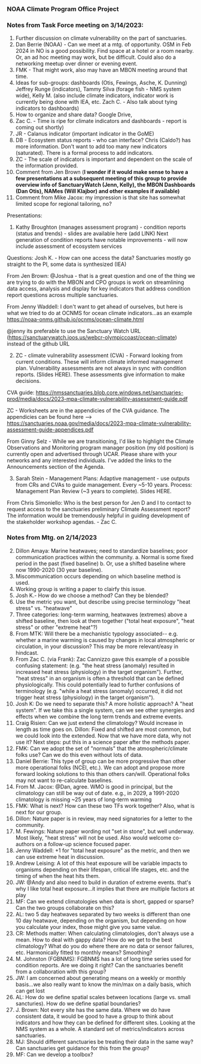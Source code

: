 ### NOAA Climate Program Office Project


### Notes from Task Force meeting on 3/14/2023:
1. Further discussion on climate vulnerability on the part of sanctuaries.
2. Dan Berrie (NOAA) - Can we meet at a mtg. of opportunity. OSM in Feb 2024 in NO is a good possibility. Find space at a hotel or a room nearby. Or, an ad hoc meeting may work, but be difficult. Could also do a networking meetup over dinner or evening event.
3. FMK - That might work, also may have an MBON meeting around that time. 
4. Ideas for sub-groups: dashboards (Otis, Fewings, Asche, K. Dunning) Jeffrey Runge (indicators), Tammy Silva (forage fish - NMS system wide), Kelly M. (also include climate indicators, indicator work is currently being done with IEA, etc. Zach C. - Also talk about tying indicators to dashboards) 
5. How to organize and share data? Google Drive, 
6. Zac C. - Time is ripe for climate indicators and dashboards - report is coming out shortly)
7. JR - Calanus indicator (important indicator in the GoME)
8. DB - Ecosystem status reports - who can interface? Chris (Caldo?) has more information. Don't want to add too many new indicators (saturated). There is a formal process to add indicators.
9. ZC - The scale of indicators is important and dependent on the scale of the information provided.
10. Comment from Jen Brown (**I wonder if it would make sense to have a few presentations at a subsequent meeting of this group to provide overview info of SanctuaryWatch (Jenn, Kelly), the MBON Dashboards (Dan Otis), NAMes (Will Klajbor) and other examples if available)**
11. Comment from Mike Jacox: my impression is that site has somewhat limited scope for regional tailoring, no?

Presentations:
1. Kathy Broughton (manages assessment program) - condition reports (status and trends) - slides are available here (add LINK)
Next generation of condition reports have notable improvements - will now include assessment of ecosystem services 

Questions: Josh K. - How can one access the data? Sanctuaries mostly go straight to the PI, some data is synthesized (IEA)

From Jen Brown: @Joshua - that is a great question and one of the thing we are trying to do with the MBON and CPO groups is work on streamlining data access, analysis and display for key indicators that address condition report questions across multiple sanctuaries.

From Jenny Waddell: I don't want to get ahead of ourselves, but here is what we tried to do at OCNMS for ocean climate indicators...as an example https://noaa-onms.github.io/ocnms/ocean-climate.html

@jenny its preferable to use the Sanctuary Watch URL (https://sanctuarywatch.ioos.us/webcr-olympiccoast/ocean-climate) instead of the github URL

2. ZC - climate vulnerability assessment (CVA) - Forward looking from current conditions. These will inform climate informed management plan.
Vulnerability assessments are not always in sync with condition reports. (Slides HERE). These assessments give information to make decisions.

CVA guide: https://nmssanctuaries.blob.core.windows.net/sanctuaries-prod/media/docs/2023-mpa-climate-vulnerability-assessment-guide.pdf

ZC - Worksheets are in the appendicies of the CVA guidance. The appendicies can be found here --> https://sanctuaries.noaa.gov/media/docs/2023-mpa-climate-vulnerability-assessment-guide-appendices.pdf

From Ginny Selz - While we are transitioning, I'd like to highlight the Climate Observations and Monitoring program manager position (my old position) is currently open and advertised through UCAR. Please share with your networks and any interested individuals. I've added the links to the Announcements section of the Agenda.

3. Sarah Stein - Management Plans: Adaptive management - use outputs from CRs and CVAs to guide management. Every ~5-10 years. Process: Management Plan Review (~3 years to complete). Slides HERE.

From Chris Simoniello: Who is the best person for Jen D and I to contact to request access to the sanctuaries preliminary Climate Assessment report? The information would be tremendously helpful in guiding development of the stakeholder workshop agendas. - Zac C.




### Notes from Mtg. on 2/14/2023
2. Dillon Amaya: Marine heatwaves; need to standardize baselines; poor communication practices within the community.
  a. Normal is some fixed period in the past (fixed baseline)
  b. Or, use a shifted baseline where now 1990-2020 (30 year baseline).
3. Miscommunication occurs depending on which baseline method is used.
4. Working group is writing a paper to clairfy this issue.
5. Josh K.- How do we choose a method? Can they be blended?
6. Use the metric you want, but describe using precise terminology "heat stress" vs. "heatwave"
7. Three categories: long-term warming, heatwaves (extremes) above a shifted baseline, then look at them together ("total heat exposure", "heat stress" or other "extreme heat"?)
8. From MTK: Will there be a mechanistic typology associated-- e.g. whether a marine warming is caused by changes in  local atmospheric or circulation,  in your discussion? This may be more relevant/easy in hindcast.
9. From Zac C. (via Frank): Zac Cannizzo gave this example of a possible confusing statement: (e.g. "the heat stress (anomaly) resulted in increased heat stress (physiology) in the target organism"). Further, "heat stress" in an organism is often a threshold that can be defined physiologically. This could potentially lead to further confusions of terminology (e.g. "while a heat stress (anomaly) occurred, it did not trigger heat stress (physiology) in the target organism").
10. Josh K: Do we need to separate this? A more holistic approach? A "heat system". If we take this a single system, can we see other synergies and effects when we combine the long term trends and extreme events.
11.  Craig Risien: Can we just extend the climatology? Would increase in length as time goes on. Dillon: Fixed and shifted are most common, but we could look into the extended. Now that we have more data, why not use it? Next steps: put this in a science paper after the methods paper.
12.  FMK: Can we adopt the set of "normals" that the atmospheric/climate folks use? Can we do this even without lots of data.
13.  Daniel Berrie: This type of group can be more progressive than other more operational folks (NCEI, etc.). We can adopt and propose more forward looking solutions to this than others can/will. Operational folks may not want to re-calculate baselines.
14.  From M. Jacox: @Dan, agree. WMO is good in principal, but the climatology can still be way out of date. e.g., in 2029, a 1991-2020 climatology is missing ~25 years of long-term warming
15.  FMK: What is next? How can these two TFs work together? Also, what is next for our group.
16.  Dillon: Nature paper is in review, may need signatories for a letter to the community.
17.  M. Fewings: Nature paper wording not "set in stone", but well underway. Most likely, "heat stress" will not be used. Also would welcome co-authors on a follow-up science focused paper.
18.  Jenny Waddell: +1 for "total heat exposure" as the metric, and then we can use extreme heat in discussion.
19.  Andrew Leising: A lot of this heat exposure will be variable impacts to organisms depending on their lifespan, critical life stages, etc. and the timing of when the heat hits them.
20.  JW: @Andy and also need to build in duration of extreme events. that's why I like total heat exposure...it implies that there are multiple factors at play
21.  MF: Can we extend climatologies when data is short, gapped or sparse? Can the two groups collaborate on this?
22.  AL: two 5 day heatwaves separated by two weeks is different than one 10 day heatwave, depending on the organism, but depending on how you calculate your index, those might give you same value.
23.  CR: Methods matter: When calculating climatologies, don't always use a mean. How to deal with gappy data? How do we get to the best climatology? What do you do where there are no data or sensor failures, etc. Harmonically fitted to monthly means? Smoothing? 
24.  M. Johnston (FGBNMS): FGBNMS has a lot of long time series used for condition reports. Are we doing it right? Can the sanctuaries benefit from a collaboration with this group?  
25.  JW: I am concerned about generating means on a weekly or monthly basis...we also really want to know the min/max on a daily basis, which can get lost
26.  AL: How do we define spatial scales between locations (large vs. small sancturies). How do we define spatial boundaries?
27.  J. Brown: Not every site has the same data. Where we do have consistent data, it would be good to have a group to think about indicators and how they can be defined for different sites. Looking at the NMS system as a whole. A standard set of metrics/indicators across sanctuaries.
28.  MJ: Should different sanctuaries be treating their data in the same way? Can sanctuaries get guidance for this from the group? 
29.  MF: Can we develop a toolbox?
